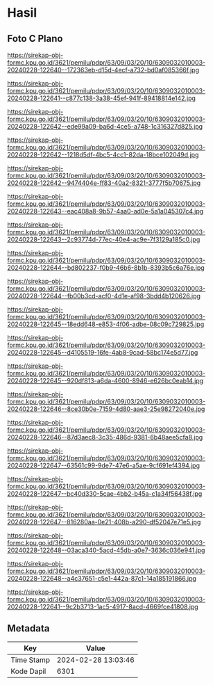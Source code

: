 # Hasil

## Foto C Plano

https://sirekap-obj-formc.kpu.go.id/3621/pemilu/pdpr/63/09/03/20/10/6309032010003-20240228-122640--172363eb-d15d-4ecf-a732-bd0af085366f.jpg

https://sirekap-obj-formc.kpu.go.id/3621/pemilu/pdpr/63/09/03/20/10/6309032010003-20240228-122641--c877c138-3a38-45ef-941f-89418814e142.jpg

https://sirekap-obj-formc.kpu.go.id/3621/pemilu/pdpr/63/09/03/20/10/6309032010003-20240228-122642--ede99a09-ba6d-4ce5-a748-1c316327d825.jpg

https://sirekap-obj-formc.kpu.go.id/3621/pemilu/pdpr/63/09/03/20/10/6309032010003-20240228-122642--1218d5df-4bc5-4cc1-82da-18bce102049d.jpg

https://sirekap-obj-formc.kpu.go.id/3621/pemilu/pdpr/63/09/03/20/10/6309032010003-20240228-122642--9474404e-ff83-40a2-8321-3777f5b70675.jpg

https://sirekap-obj-formc.kpu.go.id/3621/pemilu/pdpr/63/09/03/20/10/6309032010003-20240228-122643--eac408a8-9b57-4aa0-ad0e-5a1a045307c4.jpg

https://sirekap-obj-formc.kpu.go.id/3621/pemilu/pdpr/63/09/03/20/10/6309032010003-20240228-122643--2c93774d-77ec-40e4-ac9e-7f3129a185c0.jpg

https://sirekap-obj-formc.kpu.go.id/3621/pemilu/pdpr/63/09/03/20/10/6309032010003-20240228-122644--bd802237-f0b9-46b6-8b1b-8393b5c6a76e.jpg

https://sirekap-obj-formc.kpu.go.id/3621/pemilu/pdpr/63/09/03/20/10/6309032010003-20240228-122644--fb00b3cd-acf0-4d1e-af98-3bdd4b120626.jpg

https://sirekap-obj-formc.kpu.go.id/3621/pemilu/pdpr/63/09/03/20/10/6309032010003-20240228-122645--18edd648-e853-4f06-adbe-08c09c729825.jpg

https://sirekap-obj-formc.kpu.go.id/3621/pemilu/pdpr/63/09/03/20/10/6309032010003-20240228-122645--d4105519-16fe-4ab8-9cad-58bc174e5d77.jpg

https://sirekap-obj-formc.kpu.go.id/3621/pemilu/pdpr/63/09/03/20/10/6309032010003-20240228-122645--920df813-a6da-4600-8946-e626bc0eab14.jpg

https://sirekap-obj-formc.kpu.go.id/3621/pemilu/pdpr/63/09/03/20/10/6309032010003-20240228-122646--8ce30b0e-7159-4d80-aae3-25e98272040e.jpg

https://sirekap-obj-formc.kpu.go.id/3621/pemilu/pdpr/63/09/03/20/10/6309032010003-20240228-122646--87d3aec8-3c35-486d-9381-6b48aee5cfa8.jpg

https://sirekap-obj-formc.kpu.go.id/3621/pemilu/pdpr/63/09/03/20/10/6309032010003-20240228-122647--63561c99-9de7-47e6-a5ae-9cf691ef4394.jpg

https://sirekap-obj-formc.kpu.go.id/3621/pemilu/pdpr/63/09/03/20/10/6309032010003-20240228-122647--bc40d330-5cae-4bb2-b45a-c1a34f56438f.jpg

https://sirekap-obj-formc.kpu.go.id/3621/pemilu/pdpr/63/09/03/20/10/6309032010003-20240228-122647--816280aa-0e21-408b-a290-df52047e71e5.jpg

https://sirekap-obj-formc.kpu.go.id/3621/pemilu/pdpr/63/09/03/20/10/6309032010003-20240228-122648--03aca340-5acd-45db-a0e7-3636c036e941.jpg

https://sirekap-obj-formc.kpu.go.id/3621/pemilu/pdpr/63/09/03/20/10/6309032010003-20240228-122648--a4c37651-c5e1-442a-87c1-14a185191866.jpg

https://sirekap-obj-formc.kpu.go.id/3621/pemilu/pdpr/63/09/03/20/10/6309032010003-20240228-122641--9c2b3713-1ac5-4917-8acd-4669fce41808.jpg


## Metadata

| Key        | Value               |
| ---------- | ------------------- |
| Time Stamp | 2024-02-28 13:03:46 |
| Kode Dapil | 6301                |



